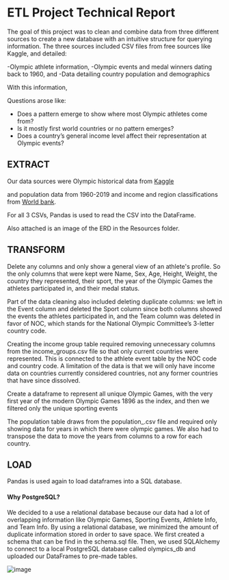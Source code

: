 # ETL Project Technical Report

The goal of this project was to clean and combine data from three different sources to create a new database with an intuitive structure for querying information. The three sources included CSV files from free sources like Kaggle, and detailed: 

-Olympic athlete information, 
-Olympic events and medal winners dating back to 1960, and 
-Data detailing country population and demographics

With this information, 

Questions arose like:
    
- Does a pattern emerge to show where most Olympic athletes come from? 
- Is it mostly first world countries or no pattern emerges?
- Does a country’s general income level affect their representation at Olympic events?
    

## EXTRACT

Our data sources were Olympic historical data from [Kaggle](https://www.kaggle.com/heesoo37/120-years-of-olympic-history-athletes-and-results)

and population data from 1960-2019 and income and region classifications from [World bank](https://data.worldbank.org/indicator/SP.POP.TOTL).

For all 3 CSVs, Pandas is used to read the CSV into the DataFrame.

Also attached is an image of the ERD in the Resources folder.

## TRANSFORM

Delete any columns and only show a general view of an athlete's profile. So the only columns that were kept were Name, Sex, Age, Height, Weight, the country they represented, their sport, the year of the Olympic Games the athletes participated in, and their medal status.

Part of the data cleaning also included deleting duplicate columns: we left in the Event column and deleted the Sport column since both columns showed the events the athletes participated in, and the Team column was deleted in favor of NOC, which stands for the National Olympic Committee’s 3-letter country code.

Creating the income group table required removing unnecessary columns from the income_groups.csv file so that only current countries were represented. This is connected to the athlete event table by the NOC code and country code. A limitation of the data is that we will only have income data on countries currently considered countries, not any former countries that have since dissolved.

Create a dataframe to represent all unique Olympic Games, with the very first year of the modern Olympic Games 1896 as the index, and then we filtered only the unique sporting events

The population table draws from the population_.csv file and required only showing data for years in which there were olympic games. We also had to transpose the data to move the years from columns to a row for each country.


## LOAD

Pandas is used again to load dataframes into a SQL database.

#### Why PostgreSQL?

We decided to a use a relational database because our data had a lot of overlapping information like Olympic Games, Sporting Events, Athlete Info, and Team Info. By using a relational database, we minimized the amount of duplicate information stored in order to save space.
We first created a schema that can be find in the schema.sql file. Then, we used SQLAlchemy to connect to a local PostgreSQL database called olympics_db and uploaded our DataFrames to pre-made tables.

![image](https://user-images.githubusercontent.com/68552052/111728630-4232b700-883b-11eb-84b2-4eaa22fd16c0.png)



```python

```
